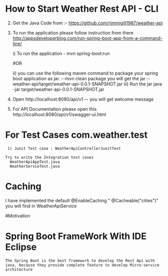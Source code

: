 # How to Start Weather Rest API  - CLI


2) Get the Java Code from :- https://github.com/rimmigill1987/weather-api

3) To  run the application please follow instruction from there http://appsdeveloperblog.com/run-spring-boot-app-from-a-command-line/ 

	i) To run the application 
  		- 	mvn spring-boot:run
  
  	#OR

	ii)  you can use the following maven command to package your spring boot application as jar.
          --mvn clean package
           you will get the jar :-   weather-api/target/weather-api-0.0.1-SNAPSHOT.jar
     iii)   Run the jar 
       java -jar target/weather-api-0.0.1-SNAPSHOT.jar
       
3) Open http://localhost:8080/api/v1 -- you will get welcome message 

4) For API Documentation please open this http://localhost:8080/api/v1/swagger-ui.html


# For Test Cases com.weather.test
     1) Junit Test case : WeatherApiControllerJunitTest
    
    Try to write the Integration test cases  
      WeatherApiAppTest.java
      WeatherServieTest.java
      
# Caching 
 I have implemented the default @EnableCaching 
  "	@Cacheable("cities")" you will find in WeatherApiService
  
#Motivation
# Spring Boot FrameWork With IDE Eclipse
	The Spring Boot is the best framework to develop the Rest Api with java, because they provide complete feature to develop Micro-service architecture

 
      
       
	
 
